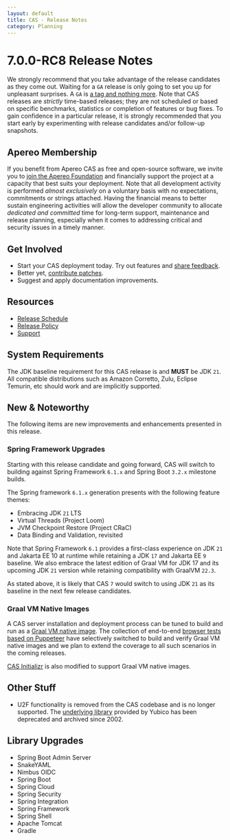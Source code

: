 ```yaml
---
layout: default
title: CAS - Release Notes
category: Planning
---
```


# 7.0.0-RC8 Release Notes

We strongly recommend that you take advantage of the release candidates as they come out. Waiting for a `GA` release is only going to set
you up for unpleasant surprises. A `GA` is [a tag and nothing more](https://apereo.github.io/2017/03/08/the-myth-of-ga-rel/). Note
that CAS releases are *strictly* time-based releases; they are not scheduled or based on specific benchmarks,
statistics or completion of features or bug fixes. To gain confidence in a particular
release, it is strongly recommended that you start early by experimenting with release candidates and/or follow-up snapshots.

## Apereo Membership

If you benefit from Apereo CAS as free and open-source software, we invite you
to [join the Apereo Foundation](https://www.apereo.org/content/apereo-membership)
and financially support the project at a capacity that best suits your deployment. Note that all development activity is performed
*almost exclusively* on a voluntary basis with no expectations, commitments or strings attached. Having the financial means to better
sustain engineering activities will allow the developer community to allocate *dedicated and committed* time for long-term support,
maintenance and release planning, especially when it comes to addressing critical and security issues in a timely manner.

## Get Involved

- Start your CAS deployment today. Try out features and [share feedback](/cas/Mailing-Lists.html).
- Better yet, [contribute patches](/cas/developer/Contributor-Guidelines.html).
- Suggest and apply documentation improvements.

## Resources

- [Release Schedule](https://github.com/apereo/cas/milestones)
- [Release Policy](/cas/developer/Release-Policy.html)
- [Support](https://apereo.github.io/cas/Support.html)

## System Requirements

The JDK baseline requirement for this CAS release is and **MUST** be JDK `21`. All compatible distributions
such as Amazon Corretto, Zulu, Eclipse Temurin, etc should work and are implicitly supported.

## New & Noteworthy

The following items are new improvements and enhancements presented in this release.

### Spring Framework Upgrades

Starting with this release candidate and going forward, CAS will switch to building against Spring Framework `6.1.x`
and Spring Boot `3.2.x` milestone builds.

The Spring framework `6.1.x` generation presents with the following feature themes:

- Embracing JDK `21` LTS
- Virtual Threads (Project Loom)
- JVM Checkpoint Restore (Project CRaC)
- Data Binding and Validation, revisited

Note that Spring Framework `6.1` provides a first-class experience on JDK `21` and Jakarta EE 10 at
runtime while retaining a JDK `17` and Jakarta EE `9` baseline. We also embrace the latest edition of
Graal VM for JDK 17 and its upcoming JDK `21` version while retaining compatibility with GraalVM `22.3`.

As stated above, it is likely that CAS `7` would switch to using JDK `21` as its baseline
in the next few release candidates.

### Graal VM Native Images

A CAS server installation and deployment process can be tuned to build and run
as a [Graal VM native image](../installation/GraalVM-NativeImage-Installation.html).
The collection of end-to-end [browser tests based on Puppeteer](../developer/Test-Process.html) have selectively switched
to build and verify Graal VM native images and we plan to extend the coverage to all such scenarios in the coming releases.

[CAS Initializr](../installation/WAR-Overlay-Initializr.html) is also modified to support Graal VM native images.

## Other Stuff
                          
- U2F functionality is removed from the CAS codebase and is no longer supported. The [underlying library](https://github.com/Yubico/java-u2flib-server) provided by Yubico has been deprecated and archived since 2002.

## Library Upgrades
   
- Spring Boot Admin Server
- SnakeYAML
- Nimbus OIDC
- Spring Boot
- Spring Cloud
- Spring Security
- Spring Integration
- Spring Framework
- Spring Shell
- Apache Tomcat
- Gradle
